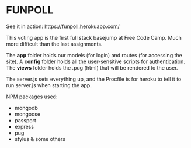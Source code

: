 # FUNPOLL

See it in action: https://funpoll.herokuapp.com/


This voting app is the first full stack basejump at Free Code Camp. Much more difficult than the last assignments.

The __app__ folder holds our models (for login) and routes (for accessing the site).
A __config__ folder holds all the user-sensitive scripts for authentication.
The __views__ folder holds the .pug (html) that will be rendered to the user.

The server.js sets everything up, and the Procfile is for heroku to tell it to run server.js when starting the app.

NPM packages used:
* mongodb
* mongoose
* passport
* express
* pug
* stylus
& some others

